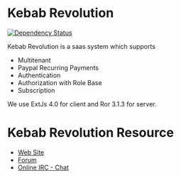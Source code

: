 # Kebab Revolution

[![Dependency Status](https://gemnasium.com/onurozgurozkan/kebab-revolution.png)](https://gemnasium.com/onurozgurozkan/kebab-revolution)

Kebab Revolution is a saas system which supports

* Multitenant
* Paypal Recurring Payments
* Authentication
* Authorization with Role Base
* Subscription

We use ExtJs 4.0 for client and Ror 3.1.3 for server.

# Kebab Revolution Resource

* [Web Site](http://www.kebab-project.com)
* [Forum](http://kebab-project.2299591.n4.nabble.com/Kebab-Project-2-0-x-Revolution-f3832977.html)
* [Online IRC - Chat](http://webchat.freenode.net/?channels=kebabproject)